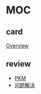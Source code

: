 # MOC

## card

[Overview](https://github.com/users/El25Aleph/projects/5/views/6)
## review

- [PKM](!review-PKM.md)
- [问题解决](!review-问题解决.md)
